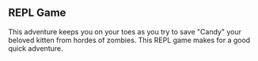 ## REPL Game
This adventure keeps you on your toes as you try to save "Candy" your beloved kitten from hordes of zombies.  This REPL game makes for a good quick adventure.
